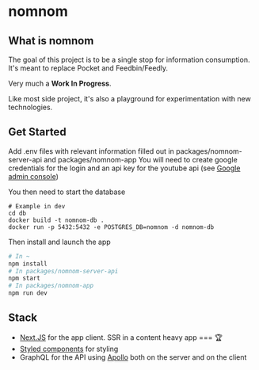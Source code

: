 # nomnom

## What is nomnom
The goal of this project is to be a single stop for information consumption. It's meant to replace Pocket and Feedbin/Feedly.

Very much a **Work In Progress**. 

Like most side project, it's also a playground for experimentation with new technologies.

## Get Started
Add .env files with relevant information filled out in packages/nomnom-server-api and packages/nomnom-app
You will need to create google credentials for the login and an api key for the youtube api (see [Google admin console](https://console.cloud.google.com/home/dashboard))

You then need to start the database
```
# Example in dev
cd db
docker build -t nomnom-db .
docker run -p 5432:5432 -e POSTGRES_DB=nomnom -d nomnom-db
```

Then install and launch the app
```sh
# In ~
npm install
# In packages/nomnom-server-api
npm start
# In packages/nomnom-app
npm run dev
```

## Stack
- [Next.JS](https://github.com/zeit/next.js/) for the app client. SSR in a content heavy app === 🏆
- [Styled components](https://github.com/styled-components/styled-components) for styling
- GraphQL for the API using [Apollo](http://dev.apollodata.com/) both on the server and on the client
